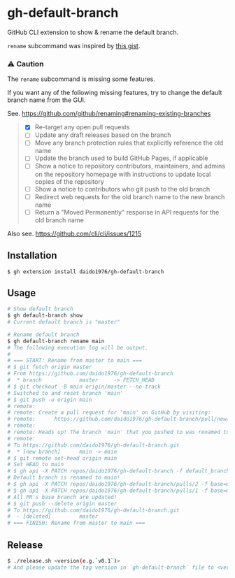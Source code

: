 # gh-default-branch

GitHub CLI extension to show & rename the default branch.

`rename` subcommand was inspired by [this gist](https://gist.github.com/mislav/5ac69530acbe1b4ca909e272caabfdba).

### ⚠️ Caution

The `rename` subcommand is missing some features.

If you want any of the following missing features, try to change the default branch name from the GUI.

See. https://github.com/github/renaming#renaming-existing-branches

> - [x] Re-target any open pull requests
> - [ ] Update any draft releases based on the branch
> - [ ] Move any branch protection rules that explicitly reference the old name
> - [ ] Update the branch used to build GitHub Pages, if applicable
> - [ ] Show a notice to repository contributors, maintainers, and admins on the repository homepage with instructions to update local copies of the repository
> - [ ] Show a notice to contributors who git push to the old branch
> - [ ] Redirect web requests for the old branch name to the new branch name
> - [ ] Return a "Moved Permanently" response in API requests for the old branch name

Also see. https://github.com/cli/cli/issues/1215

## Installation

```
$ gh extension install daido1976/gh-default-branch
```

## Usage

```sh
# Show default branch
$ gh default-branch show
# Current default branch is "master"

# Rename default branch
$ gh default-branch rename main
# The following execution log will be output.
#
# === START: Rename from master to main ===
# $ git fetch origin master
# From https://github.com/daido1976/gh-default-branch
#  * branch            master     -> FETCH_HEAD
# $ git checkout -B main origin/master --no-track
# Switched to and reset branch 'main'
# $ git push -u origin main
# remote:
# remote: Create a pull request for 'main' on GitHub by visiting:
# remote:      https://github.com/daido1976/gh-default-branch/pull/new/main
# remote:
# remote: Heads up! The branch 'main' that you pushed to was renamed to 'master'.
# remote:
# To https://github.com/daido1976/gh-default-branch.git
#  * [new branch]      main -> main
# $ git remote set-head origin main
# Set HEAD to main
# $ gh api -X PATCH repos/daido1976/gh-default-branch -f default_branch=main
# Default branch is renamed to main!
# $ gh api -X PATCH repos/daido1976/gh-default-branch/pulls/2 -f base=main
# $ gh api -X PATCH repos/daido1976/gh-default-branch/pulls/1 -f base=main
# All PR's base branch are updated!
# $ git push --delete origin master
# To https://github.com/daido1976/gh-default-branch.git
#  - [deleted]         master
# === FINISH: Rename from master to main ===
```

## Release

```sh
$ ./release.sh <version(e.g.`v0.1`)>
# And please update the tag version in `gh-default-branch` file to <version>.
```
